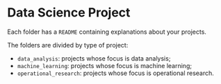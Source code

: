 # Data Science Project

Each folder has a `README` containing explanations about your projects.

The folders are divided by type of project:

- `data_analysis`: projects whose focus is data analysis;
- `machine_learning`: projects whose focus is machine learning;
- `operational_research`: projects whose focus is operational research.
